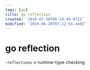 ```yaml
---
tags: [go]
title: go reflection
created: '2019-07-30T06:19:49.072Z'
modified: '2019-08-20T07:22:54.440Z'
---
```


# go reflection

-`reflections` ≈ runtime-type checking
